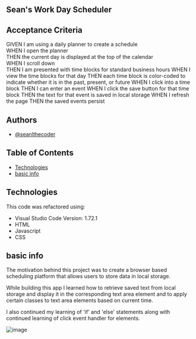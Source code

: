 
## Sean's Work Day Scheduler


## Acceptance Criteria

GIVEN I am using a daily planner to create a schedule <br />
WHEN I open the planner <br />
THEN the current day is displayed at the top of the calendar <br />
WHEN I scroll down <br />
THEN I am presented with time blocks for standard business hours
WHEN I view the time blocks for that day
THEN each time block is color-coded to indicate whether it is in the past, present, or future
WHEN I click into a time block
THEN I can enter an event
WHEN I click the save button for that time block
THEN the text for that event is saved in local storage
WHEN I refresh the page
THEN the saved events persist
## Authors

- [@seanlthecoder](https://github.com/seanlthecoder)

## Table of Contents
* [Technologies](#technologies)
* [basic info](#basic-info)
## Technologies

This code was refactored using:
- Visual Studio Code
  Version: 1.72.1
- HTML
- Javascript
- CSS
## basic info

The motivation behind this project was to create a browser based scheduling platform that allows users to store data in local storage.

While building this app I learned how to retrieve saved text from local storage and display it in the corresponding text area element and to apply certain classes to text area elements based on current time.

I also continued my learning of 'if' and 'else' statements along with continued learning of click event handler for elements.




![image](https://user-images.githubusercontent.com/111099189/209869645-fab3606d-9a2d-4e8e-b271-0a32b493a5aa.png)

